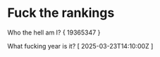# Fuck the rankings

Who the hell am I?
{ 19365347 }

What fucking year is it?
[ 2025-03-23T14:10:00Z ]
